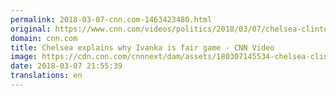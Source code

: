 ```yaml
---
permalink: 2018-03-07-cnn.com-1463423480.html
original: https://www.cnn.com/videos/politics/2018/03/07/chelsea-clinton-ivanka-trump-zw-orig.cnn
domain: cnn.com
title: Chelsea explains why Ivanka is fair game - CNN Video
image: https://cdn.cnn.com/cnnnext/dam/assets/180307145534-chelsea-clinton-ivanka-trump-split-0307-super-tease.jpg
date: 2018-03-07 21:55:39
translations: en
---
```


